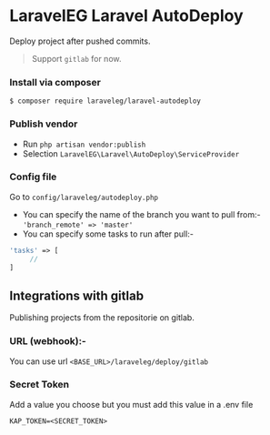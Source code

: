 # LaravelEG Laravel AutoDeploy
Deploy project after pushed commits.
> Support `gitlab` for now.

### Install via composer
```
$ composer require laraveleg/laravel-autodeploy
```

### Publish vendor
- Run `php artisan vendor:publish`
- Selection `LaravelEG\Laravel\AutoDeploy\ServiceProvider`

### Config file
Go to `config/laraveleg/autodeploy.php`
- You can specify the name of the branch you want to pull from:- `'branch_remote' => 'master'`
- You can specify some tasks to run after pull:- 
```php
'tasks' => [
     //
]
```

## Integrations with gitlab
Publishing projects from the repositorie on gitlab.

### URL (webhook):-
You can use url `<BASE_URL>/laraveleg/deploy/gitlab`

### Secret Token
Add a value you choose but you must add this value in a .env file
```env
KAP_TOKEN=<SECRET_TOKEN>
```